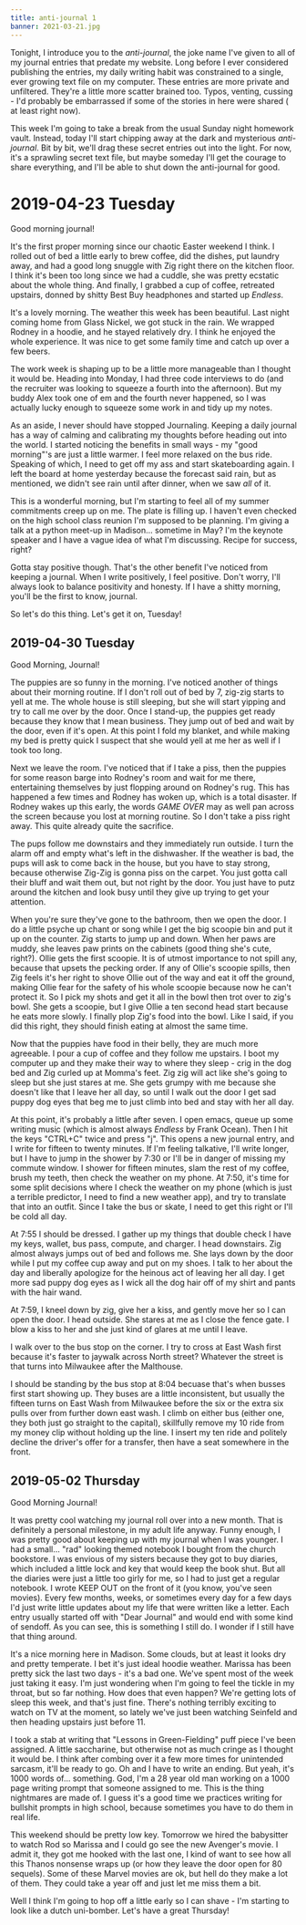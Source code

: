 ```yaml
---
title: anti-journal 1
banner: 2021-03-21.jpg
---
```


Tonight, I introduce you to the _anti-journal_, the joke name I've
given to all of my journal entries that predate my website.  Long
before I ever considered publishing the entries, my daily writing
habit was constrained to a single, ever growing text file on my
computer.  These entries are more private and unfiltered.  They're a
little more scatter brained too.  Typos, venting, cussing - I'd
probably be embarrassed if some of the stories in here were shared (
at least right now).

This week I'm going to take a break from the usual Sunday night
homework vault.  Instead, today I'll start chipping away at the dark
and mysterious _anti-journal_.  Bit by bit, we'll drag these secret
entries out into the light.  For now, it's a sprawling secret text
file, but maybe someday I'll get the courage to share everything, and
I'll be able to shut down the anti-journal for good.

# 2019-04-23 Tuesday

Good morning journal!

It's the first proper morning since our chaotic Easter weekend I
think.  I rolled out of bed a little early to brew coffee, did the
dishes, put laundry away, and had a good long snuggle with Zig right
there on the kitchen floor.  I think it's been too long since we had a
cuddle, she was pretty ecstatic about the whole thing.  And finally, I
grabbed a cup of coffee, retreated upstairs, donned by shitty Best Buy
headphones and started up _Endless_.

It's a lovely morning.  The weather this week has been beautiful.
Last night coming home from Glass Nickel, we got stuck in the rain.
We wrapped Rodney in a hoodie, and he stayed relatively dry.  I think
he enjoyed the whole experience.  It was nice to get some family time
and catch up over a few beers.

The work week is shaping up to be a little more manageable than I
thought it would be.  Heading into Monday, I had three code interviews
to do (and the recruiter was looking to squeeze a fourth into the
afternoon).  But my buddy Alex took one of em and the fourth never
happened, so I was actually lucky enough to squeeze some work in and
tidy up my notes.

As an aside, I never should have stopped Journaling.  Keeping a daily
journal has a way of calming and calibrating my thoughts before
heading out into the world.  I started noticing the benefits in small
ways - my "good morning"'s are just a little warmer.  I feel more
relaxed on the bus ride.  Speaking of which, I need to get off my ass
and start skateboarding again.  I left the board at home yesterday
because the forecast said rain, but as mentioned, we didn't see rain
until after dinner, when we saw _all_ of it.

This is a wonderful morning, but I'm starting to feel all of my summer
commitments creep up on me.  The plate is filling up.  I haven't even
checked on the high school class reunion I'm supposed to be planning.
I'm giving a talk at a python meet-up in Madison... sometime in May?
I'm the keynote speaker and I have a vague idea of what I'm
discussing.  Recipe for success, right?

Gotta stay positive though.  That's the other benefit I've noticed
from keeping a journal.  When I write positively, I feel positive.
Don't worry, I'll always look to balance positivity and honesty.  If I
have a shitty morning, you'll be the first to know, journal.

So let's do this thing.  Let's get it on, Tuesday!

## 2019-04-30 Tuesday

Good Morning, Journal!

The puppies are so funny in the morning.  I've noticed another of
things about their morning routine.  If I don't roll out of bed by 7,
zig-zig starts to yell at me.  The whole house is still sleeping, but
she will start yipping and try to call me over by the door.  Once I
stand-up, the puppies get ready because they know that I mean
business.  They jump out of bed and wait by the door, even if it's
open.  At this point I fold my blanket, and while making my bed is
pretty quick I suspect that she would yell at me her as well if I took
too long.

Next we leave the room.  I've noticed that if I take a piss, then the
puppies for some reason barge into Rodney's room and wait for me
there, entertaining themselves by just flopping around on Rodney's
rug.  This has happened a few times and Rodney has woken up, which is
a total disaster.  If Rodney wakes up this early, the words _GAME
OVER_ may as well pan across the screen because you lost at morning
routine.  So I don't take a piss right away.  This quite already quite
the sacrifice.

The pups follow me downstairs and they immediately run outside.  I
turn the alarm off and empty what's left in the dishwasher.  If the
weather is bad, the pups will ask to come back in the house, but you
have to stay strong, because otherwise Zig-Zig is gonna piss on the
carpet.  You just gotta call their bluff and wait them out, but not
right by the door.  You just have to putz around the kitchen and look
busy until they give up trying to get your attention.

When you're sure they've gone to the bathroom, then we open the door.
I do a little psyche up chant or song while I get the big scoopie bin
and put it up on the counter.  Zig starts to jump up and down.  When
her paws are muddy, she leaves paw prints on the cabinets (good thing
she's cute, right?).  Ollie gets the first scoopie.  It is of utmost
importance to not spill any, because that upsets the pecking order.
If any of Ollie's scoopie spills, then Zig feels it's her right to
shove Ollie out of the way and eat it off the ground, making Ollie
fear for the safety of his whole scoopie because now he can't protect
it.  So I pick my shots and get it all in the bowl then trot over to
zig's bowl.  She gets a scoopie, but I give Ollie a ten second head
start because he eats more slowly.  I finally plop Zig's food into the
bowl.  Like I said, if you did this right, they should finish eating
at almost the same time.

Now that the puppies have food in their belly, they are much more
agreeable.  I pour a cup of coffee and they follow me upstairs.  I
boot my computer up and they make their way to where they sleep - crig
in the dog bed and Zig curled up at Momma's feet.  Zig zig will act
like she's going to sleep but she just stares at me.  She gets grumpy
with me because she doesn't like that I leave her all day, so until I
walk out the door I get sad puppy dog eyes that beg me to just climb
into bed and stay with her all day.

At this point, it's probably a little after seven.  I open emacs,
queue up some writing music (which is almost always _Endless_ by Frank
Ocean).  Then I hit the keys "CTRL+C" twice and press "j".  This opens
a new journal entry, and I write for fifteen to twenty minutes.  If
I'm feeling talkative, I'll write longer, but I have to jump in the
shower by 7:30 or I'll be in danger of missing my commute window.  I
shower for fifteen minutes, slam the rest of my coffee, brush my
teeth, then check the weather on my phone.  At 7:50, it's time for
some split decisions where I check the weather on my phone (which is
just a terrible predictor, I need to find a new weather app), and try
to translate that into an outfit.  Since I take the bus or skate, I
need to get this right or I'll be cold all day.

At 7:55 I should be dressed.  I gather up my things that double check
I have my keys, wallet, bus pass, compute, and charger.  I head
downstairs.  Zig almost always jumps out of bed and follows me.  She
lays down by the door while I put my coffee cup away and put on my
shoes.  I talk to her about the day and liberally apologize for the
heinous act of leaving her all day.  I get more sad puppy dog eyes as
I wick all the dog hair off of my shirt and pants with the hair wand.

At 7:59, I kneel down by zig, give her a kiss, and gently move her so
I can open the door.  I head outside.  She stares at me as I close the
fence gate.  I blow a kiss to her and she just kind of glares at me
until I leave.

I walk over to the bus stop on the corner.  I try to cross at East
Wash first because it's faster to jaywalk across North street?
Whatever the street is that turns into Milwaukee after the Malthouse.

I should be standing by the bus stop at 8:04 becuase that's when
busses first start showing up.  They buses are a little inconsistent,
but usually the fifteen turns on East Wash from Milwaukee before the
six or the extra six pulls over from further down east wash.  I climb
on either bus (either one, they both just go straight to the capital),
skillfully remove my 10 ride from my money clip without holding up the
line.  I insert my ten ride and politely decline the driver's offer
for a transfer, then have a seat somewhere in the front.

## 2019-05-02 Thursday

Good Morning Journal!

It was pretty cool watching my journal roll over into a new month.
That is definitely a personal milestone, in my adult life anyway.
Funny enough, I was pretty good about keeping up with my journal when
I was younger.  I had a small... "rad" looking themed notebook I
bought from the church bookstore.  I was envious of my sisters because
they got to buy diaries, which included a little lock and key that
would keep the book shut.  But all the diaries were just a little too
girly for me, so I had to just get a regular notebook.  I wrote KEEP
OUT on the front of it (you know, you've seen movies).  Every few
months, weeks, or sometimes every day for a few days I'd just write
little updates about my life that were written like a letter.  Each
entry usually started off with "Dear Journal" and would end with some
kind of sendoff.  As you can see, this is something I still do.  I
wonder if I still have that thing around.

It's a nice morning here in Madison.  Some clouds, but at least it
looks dry and pretty temperate.  I bet it's just ideal hoodie weather.
Marissa has been pretty sick the last two days - it's a bad one.
We've spent most of the week just taking it easy.  I'm just wondering
when I'm going to feel the tickle in my throat, but so far nothing.
How does that even happen?  We're getting lots of sleep this week, and
that's just fine.  There's nothing terribly exciting to watch on TV at
the moment, so lately we've just been watching Seinfeld and then
heading upstairs just before 11.

I took a stab at writing that "Lessons in Green-Fielding" puff piece
I've been assigned.  A little saccharine, but otherwise not as much
cringe as I thought it would be.  I think after combing over it a few
more times for unintended sarcasm, it'll be ready to go.  Oh and I
have to write an ending.  But yeah, it's 1000 words of... something.
God, I'm a 28 year old man working on a 1000 page writing prompt that
someone assigned to me.  This is the thing nightmares are made of.  I
guess it's a good time we practices writing for bullshit prompts in
high school, because sometimes you have to do them in real life.

This weekend should be pretty low key.  Tomorrow we hired the
babysitter to watch Rod so Marissa and I could go see the new
Avenger's movie.  I admit it, they got me hooked with the last one, I
kind of want to see how all this Thanos nonsense wraps up (or how they
leave the door open for 80 sequels).  Some of these Marvel movies are
ok, but hell do they make a lot of them.  They could take a year off
and just let me miss them a bit.

Well I think I'm going to hop off a little early so I can shave - I'm
starting to look like a dutch uni-bomber.  Let's have a great
Thursday!

